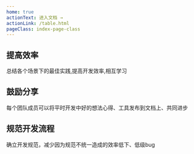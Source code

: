 ```yaml
---
home: true
actionText: 进入文档 →
actionLink: /table.html
pageClass: index-page-class
---
```


<div class="features" style='position:relative;z-index:1;background:transparent;'>
  <div class="feature">
    <h2>提高效率</h2>
    <p>总结各个场景下的最佳实践,提高开发效率,相互学习</p>
  </div>
  <div class="feature">
    <h2>鼓励分享</h2>
    <p>每个团队成员可以将平时开发中好的想法心得、工具发布到文档上、共同进步</p>
  </div>
  <div class="feature">
    <h2>规范开发流程</h2>
    <p>确立开发规范，减少因为规范不统一造成的效率低下、低级bug</p>
  </div>
</div>

